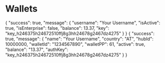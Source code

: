 # Wallets

<api-endpoint openapi-path="../wallet.yaml" endpoint="/v0/wallet/{walletID}" method="GET">
    <response type="200">
        <sample lang="JSON">
{
    "success": true,
    "message": {
        "username": "Your Username",
        "isActive": true,
        "isEnterprise": false,
        "balance": 13.37,
        "key": "key_h246375h24672510ffj8g3hh24678g2467dz4275"
    }
}
        </sample>
    </response>
</api-endpoint>
<api-endpoint openapi-path="../hub.yaml" endpoint="/v0/hub/create" method="POST">
<api-endpoint openapi-path="../wallet.yaml" endpoint="/v0/wallet/create" method="POST">
    <response type="200">
        <sample>
{
	"success": true,
	"message": {
		"name": "Your Username",
		"country": "AT",
		"hubId": 10000000,
		"walletId": "1234567890",
		"walletPP": 61,
		"active": true,
		"balance": "13.37",
		"authKey": "key_h246375h24672510ffj8g3hh24678g2467dz4275"
	}
}
        </sample>
    </response>
</api-endpoint>